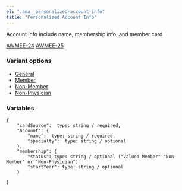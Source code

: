 ```yaml
---
el: ".ama__personalized-account-info"
title: "Personalized Account Info"
---
```


Account info include name, membership info, and member card

[AWMEE-24](https://ama-it.atlassian.net/browse/AWMEE-24)
[AWMEE-25](https://ama-it.atlassian.net/browse/AWMEE-25)

### Variant options

* [General](?p=molecules-personalized-account-info)
* [Member](?p=molecules-personalized-account-info-member)
* [Non-Member](?p=molecules-personalized-account-info-non-member)
* [Non-Physician](?p=molecules-personalized-account-info-non-physician)

### Variables

~~~
{
    "cardSource":  type: string / required,
    "account": {
        "name":  type: string / required,
        "specialty":  type: string / optional
    },
    "membership": {
        "status": type: string / optional ("Valued Member" "Non-Member" or "Non-Physician")
        "startYear": type: string / optional
    }
    
}
~~~
